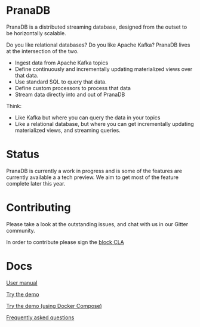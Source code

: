 # PranaDB

PranaDB is a distributed streaming database, designed from the outset to be horizontally scalable.

Do you like relational databases? Do you like Apache Kafka? PranaDB lives at the intersection of the two.

* Ingest data from Apache Kafka topics
* Define continuously and incrementally updating materialized views over that data.
* Use standard SQL to query that data.
* Define custom processors to process that data
* Stream data directly into and out of PranaDB

Think:

* Like Kafka but where you can query the data in your topics
* Like a relational database, but where you can get incrementally updating materialized views, and streaming queries.

# Status

PranaDB is currently a work in progress and is some of the features are currently available a a tech preview. We aim to get most of the feature complete
later this year.

# Contributing

Please take a look at the outstanding issues, and chat with us in our Gitter community.

In order to contribute please sign the [block CLA](http://squ.re/sign-the-cla)

# Docs

[User manual](docs/usermanual.md)

[Try the demo](docs/demo.md)

[Try the demo (using Docker Compose)](docs/demo_docker_compose.md)

[Frequently asked questions](docs/faq.md)

